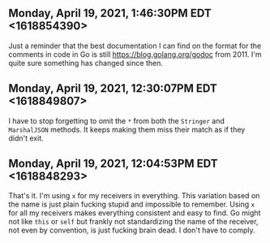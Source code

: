 ## Monday, April 19, 2021, 1:46:30PM EDT <1618854390>

Just a reminder that the best documentation I can find on the format for
the comments in code in Go is still <https://blog.golang.org/godoc> from
2011. I'm quite sure something has changed since then.

## Monday, April 19, 2021, 12:30:07PM EDT <1618849807>

I have to stop forgetting to omit the `*` from both the `Stringer` and
`MarshalJSON` methods. It keeps making them miss their match as if they
didn't exit.

## Monday, April 19, 2021, 12:04:53PM EDT <1618848293>

That's it. I'm using `x` for my receivers in everything. This variation
based on the name is just plain fucking stupid and impossible to
remember. Using `x` for all my receivers makes everything consistent and
easy to find. Go might not like `this` or `self` but frankly not
standardizing the name of the receiver, not even by convention, is just
fucking brain dead. I don't have to comply.

